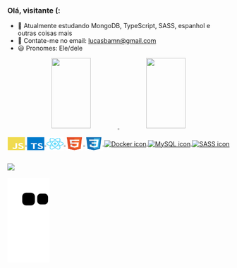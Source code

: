 ### Olá, visitante (: 

- 📔 Atualmente estudando MongoDB, TypeScript, SASS, espanhol e outras coisas mais
- 📧 Contate-me no email: lucasbamn@gmail.com
- 😃 Pronomes: Ele/dele

<div align="center">
  <a href="https://github.com/Lu-casMont">
  <img width="42%" height="160em" src="https://github-readme-stats.vercel.app/api?username=Lu-casMont&show_icons=true&theme=tokyonight&include_all_commits=true&count_private=true"/>
  <img width="42%" height="160em" src="https://github-readme-stats.vercel.app/api/top-langs/?username=Lu-casMont&layout=compact&langs_count=7&theme=tokyonight"/>
</div>
  
<div align="center" style="display: inline_block"><br>
  <img align="center" alt="JavaScrip icon" height="30" width="40" src="https://raw.githubusercontent.com/devicons/devicon/master/icons/javascript/javascript-plain.svg">
  <img align="center" alt="TypeScript icon" height="30" width="40" src="https://raw.githubusercontent.com/devicons/devicon/master/icons/typescript/typescript-plain.svg">
  <img align="center" alt="React icon" height="30" width="40" src="https://raw.githubusercontent.com/devicons/devicon/master/icons/react/react-original.svg">
  <img align="center" alt="HTML icon" height="30" width="40" src="https://raw.githubusercontent.com/devicons/devicon/master/icons/html5/html5-original.svg">
  <img align="center" alt="CSS icon" height="30" width="40" src="https://raw.githubusercontent.com/devicons/devicon/master/icons/css3/css3-original.svg">
  <img align="center" alt="Docker icon" height="30" width="40" src="https://cdn.jsdelivr.net/gh/devicons/devicon/icons/docker/docker-original.svg">
  <img align="center" alt="MySQL icon" height="30" width="40" src="https://cdn.jsdelivr.net/gh/devicons/devicon/icons/mysql/mysql-original.svg">
  <img align="center" alt="SASS icon" height="30" width="40" src="https://cdn.jsdelivr.net/gh/devicons/devicon/icons/sass/sass-original.svg">
</div>

##
 
<div>
<a href="https://www.linkedin.com/in/lucas-monteiro-b56a8bb9/" target="_blank"><img src="https://img.shields.io/badge/-LinkedIn-%230077B5?style=for-the-badge&logo=linkedin&logoColor=white" target="_blank"></a>

![Snake animation](https://github.com/Lu-casMont/Lu-casMont/blob/output/github-contribution-grid-snake.svg)
</div>


